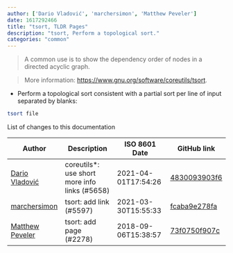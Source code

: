 ```yaml
---
author: ['Dario Vladović', 'marchersimon', 'Matthew Peveler']
date: 1617292466
title: "tsort, TLDR Pages"
description: "tsort, Perform a topological sort."
categories: "common"
---
```

> A common use is to show the dependency order of nodes in a directed acyclic graph.

> More information: <https://www.gnu.org/software/coreutils/tsort>.

- Perform a topological sort consistent with a partial sort per line of input separated by blanks:

```bash
tsort file
```
List of changes to this documentation


Author | Description | ISO 8601 Date | GitHub link
------|-----|-----|-----
[Dario Vladović](mailto:d.vladimyr@gmail.com) | coreutils*: use short more info links (#5658) | 2021-04-01T17:54:26 | [4830093903f6](https://github.com/tldr-pages/tldr/commit/4830093903f66ccf3ebbc2ecf477286e45edac59)
[marchersimon](mailto:50295997+marchersimon@users.noreply.github.com) | tsort: add link (#5597) | 2021-03-30T15:55:33 | [fcaba9e278fa](https://github.com/tldr-pages/tldr/commit/fcaba9e278fa9771e7d4b0f90fb85fb467d7a391)
[Matthew Peveler](mailto:matt.peveler@gmail.com) | tsort: add page (#2278) | 2018-09-06T15:38:57 | [73f0750f907c](https://github.com/tldr-pages/tldr/commit/73f0750f907c2b158953c80c37877f54bc89ce67)

